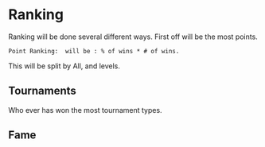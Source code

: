# Ranking

Ranking will be done several different ways. First off will be the most points.

```
Point Ranking:  will be : % of wins * # of wins.
```

This will be split by All, and levels.


## Tournaments

Who ever has won the most tournament types.

## Fame